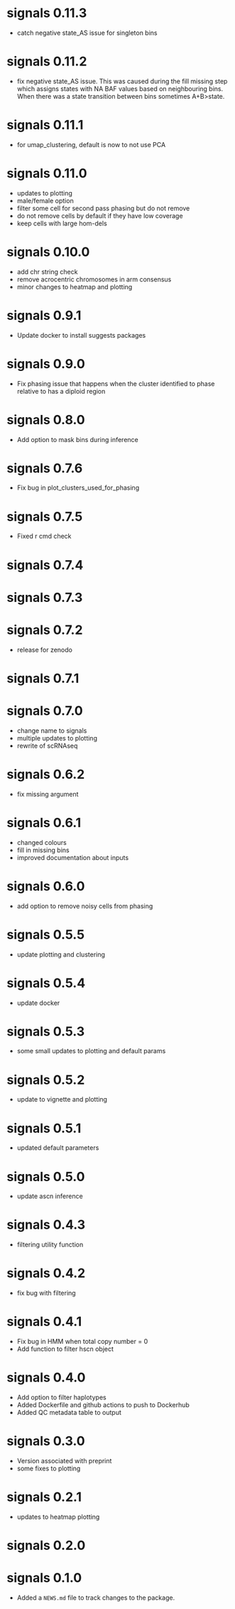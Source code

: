 # signals 0.11.3

* catch negative state_AS issue for singleton bins

# signals 0.11.2

* fix negative state_AS issue. This was caused during the fill missing step which
assigns states with NA BAF values based on neighbouring bins. When there was a 
state transition between bins sometimes A+B>state.

# signals 0.11.1

* for umap_clustering, default is now to not use PCA

# signals 0.11.0

* updates to plotting
* male/female option
* filter some cell for second pass phasing but do not remove
* do not remove cells by default if they have low coverage
* keep cells with large hom-dels

# signals 0.10.0

* add chr string check
* remove acrocentric chromosomes in arm consensus
* minor changes to heatmap and plotting

# signals 0.9.1

* Update docker to install suggests packages

# signals 0.9.0

* Fix phasing issue that happens when the cluster identified to phase relative to has a diploid region

# signals 0.8.0

* Add option to mask bins during inference

# signals 0.7.6

* Fix bug in plot_clusters_used_for_phasing

# signals 0.7.5

* Fixed r cmd check

# signals 0.7.4

# signals 0.7.3

# signals 0.7.2

* release for zenodo

# signals 0.7.1

# signals 0.7.0

* change name to signals
* multiple updates to plotting
* rewrite of scRNAseq

# signals 0.6.2

* fix missing argument

# signals 0.6.1

* changed colours
* fill in missing bins
* improved documentation about inputs

# signals 0.6.0

* add option to remove noisy cells from phasing

# signals 0.5.5

* update plotting and clustering

# signals 0.5.4

* update docker

# signals 0.5.3

* some small updates to plotting and default params

# signals 0.5.2

* update to vignette and plotting

# signals 0.5.1

* updated default parameters

# signals 0.5.0

* update ascn inference

# signals 0.4.3

* filtering utility function

# signals 0.4.2

* fix bug with filtering

# signals 0.4.1

* Fix bug in HMM when total copy number = 0
* Add function to filter hscn object

# signals 0.4.0

* Add option to filter haplotypes
* Added Dockerfile and github actions to push to Dockerhub
* Added QC metadata table to output

# signals 0.3.0

* Version associated with preprint
* some fixes to plotting

# signals 0.2.1

* updates to heatmap plotting

# signals 0.2.0

# signals 0.1.0

* Added a `NEWS.md` file to track changes to the package.
